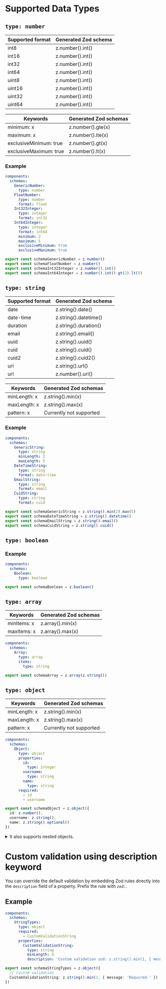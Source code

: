 # Supported Data Types

## `type: number`

| Supported format | Generated Zod schema |
| ---------------- | -------------------- |
| int8             | z.number().int()     |
| int16            | z.number().int()     |
| int32            | z.number().int()     |
| int64            | z.number().int()     |
| uint8            | z.number().int()     |
| uint16           | z.number().int()     |
| uint32           | z.number().int()     |
| uint64           | z.number().int()     |

| Keywords               | Generated Zod schemas |
| ---------------------- | --------------------- |
| minimum: x             | z.number().gte(x)     |
| maximum: x             | z.number().lte(x)     |
| exclusiveMinimum: true | z.number().gt(x)      |
| exclusiveMaximum: true | z.number().lt(x)      |

### Example

```yaml
components:
  schemas:
    GenericNumber:
      type: number
    FloatNumber:
      type: number
      format: float
    Int32Integer:
      type: integer
      format: int32
    Int64Integer:
      type: integer
      format: int64
      minimum: 2
      maximum: 5
      exclusiveMinimum: true
      exclusiveMaximum: true
```

```ts
export const schemaGenericNumber = z.number()
export const schemaFloatNumber = z.number()
export const schemaInt32Integer = z.number().int()
export const schemaInt64Integer = z.number().int().gt(2).lt(5)
```

## `type: string`

| Supported format | Generated Zod schema  |
| ---------------- | --------------------- |
| date             | z.string().date()     |
| date-time        | z.string().datetime() |
| duration         | z.string().duration() |
| email            | z.string().email()    |
| uuid             | z.string().uuid()     |
| cuid             | z.string().cuid()     |
| cuid2            | z.string().cuid2()    |
| uri              | z.string().url()      |
| url              | z.number().url()      |

| Keywords     | Generated Zod schemas   |
| ------------ | ----------------------- |
| minLength: x | z.string().min(x)       |
| maxLength: x | z.string().max(x)       |
| pattern: x   | Currently not supported |

### Example

```yaml
components:
  schemas:
    GenericString:
      type: string
      minLength: 2
      maxLength: 5
    DateTimeString:
      type: string
      format: date-time
    EmailString:
      type: string
      format: email
    CuidString:
      type: string
      format: cuid
```

```ts
export const schemaGenericString = z.string().min(2).max(5)
export const schemaDateTimeString = z.string().datetime()
export const schemaEmailString = z.string().email()
export const schemaCuidString = z.string().cuid()
```

## `type: boolean`

### Example

```yaml
components:
  schemas:
    Boolean:
      type: boolean
```

```ts
export const schemaBoolean = z.boolean()
```

## `type: array`

| Keywords     | Generated Zod schemas   |
| ------------ | ----------------------- |
| minItems: x | z.array().min(x)       |
| maxItems: x | z.array().max(x)       |

```yaml
components:
  schemas:
    Array:
      type: array
      items:
        type: string
```

```ts
export const schemaArray = z.array(z.string())
```

## `type: object`

| Keywords     | Generated Zod schemas   |
| ------------ | ----------------------- |
| minLength: x | z.string().min(x)       |
| maxLength: x | z.string().max(x)       |
| pattern: x   | Currently not supported |

```yaml
components:
  schemas:
    Object:
      type: object
      properties:
        id:
          type: integer
        username:
          type: string
        name:
          type: string
      required:
        - id
        - username
```

```ts
export const schemaObject = z.object({
  id: z.number(),
  username: z.string(),
  name: z.string().optional()
})
```

<details>
<summary>It also supports nested objects.</summary>

```yaml
components:
  schemas:
    User:
      type: object
      properties:
        id:
          type: integer
        name:
          type: string
        contact_info:
          type: object
          properties:
            email:
              type: string
              format: email
            phone:
              type: string
```

```ts
export const schemaUser = z.object({
  id: z.number().optional(),
  name: z.string().optional(),
  contact_info: z.object({
    email: z.string().email().optional(),
    phone: z.string().optional()
  }).optional()
})
```
</details>

# Custom validation using description keyword

You can override the default validation by embedding Zod rules directly into the `description` field of a property. Prefix the rule with `zod:`.

## Example

```yaml
components:
  schemas:
    StringTypes:
      type: object
      required:
        - CustomValidationString
      properties:
        CustomValidationString:
          type: string
          minLength: 4
          description: 'Custom validation zod: z.string().min(1, { message: "Required." })'
```

```ts
export const schemaStringTypes = z.object({
  // Custom validation
  CustomValidationString: z.string().min(1, { message: 'Required.' })
})
```
